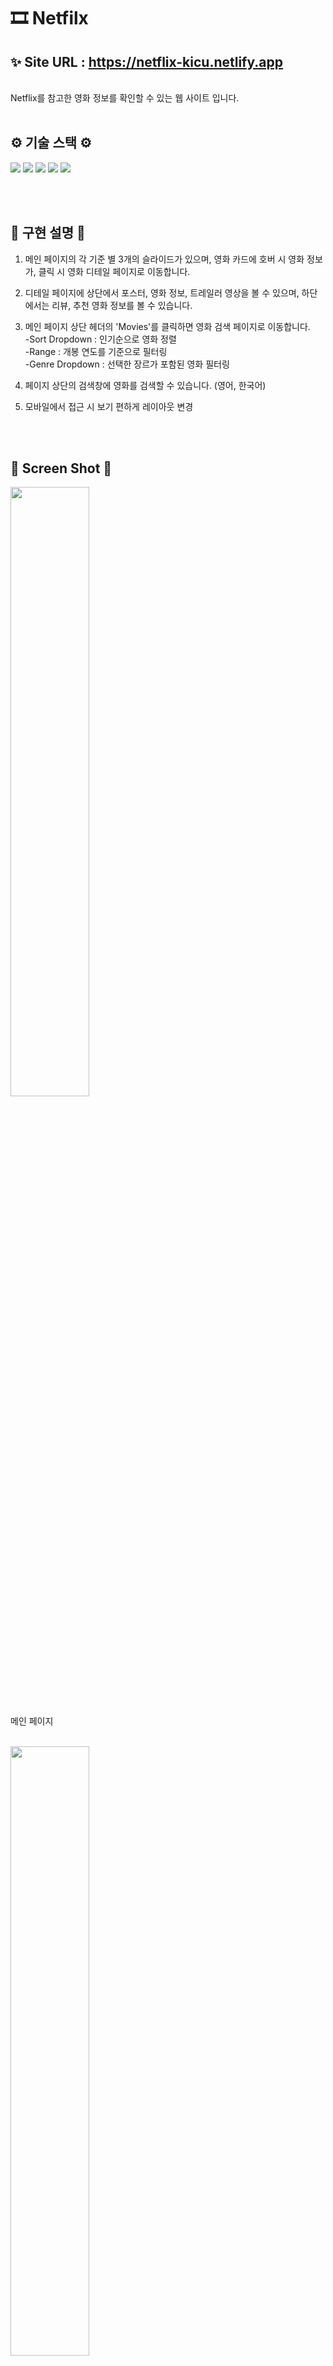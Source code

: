 # 🎞 Netfilx

## ✨ Site URL : https://netflix-kicu.netlify.app

<br/>
Netflix를 참고한 영화 정보를 확인할 수 있는 웹 사이트 입니다.

<br/>
<br/>

## ⚙ 기술 스택 ⚙

<p>
<img src="https://img.shields.io/badge/javascript-F7DF1E?style=flat-square&logo=javascript&logoColor=black">
<img src="https://img.shields.io/badge/html5-E34F26?style=flat-square&logo=html5&logoColor=white">
<img src="https://img.shields.io/badge/css-1572B6?style=flat-square&logo=css3&logoColor=white">
<img src="https://img.shields.io/badge/react-61DAFB?style=flat-square&logo=react&logoColor=white">
<img src="https://img.shields.io/badge/sass-CC6699?style=flat-square&logo=sass&logoColor=white">
</p>

<br/>
<br/>

## 📃 구현 설명 📃

1. 메인 페이지의 각 기준 별 3개의 슬라이드가 있으며, 영화 카드에 호버 시 영화 정보가, 클릭 시 영화 디테일 페이지로 이동합니다.

2. 디테일 페이지에 상단에서 포스터, 영화 정보, 트레일러 영상을 볼 수 있으며, 하단에서는 리뷰, 추천 영화 정보를 볼 수 있습니다.

3. 메인 페이지 상단 헤더의 'Movies'를 클릭하면 영화 검색 페이지로 이동합니다. <br/>
   -Sort Dropdown : 인기순으로 영화 정렬 <br/>
   -Range : 개봉 연도를 기준으로 필터링 <br/>
   -Genre Dropdown : 선택한 장르가 포함된 영화 필터링

4. 페이지 상단의 검색창에 영화를 검색할 수 있습니다. (영어, 한국어)

5. 모바일에서 접근 시 보기 편하게 레이아웃 변경

<br/>
<br/>

## 📸 Screen Shot 📸

<img width="50%" src="https://user-images.githubusercontent.com/121851869/219293901-0cc81581-8fd2-4d4c-b8cc-fcf9cf9003e9.PNG" />

메인 페이지

<br/>

<img width="50%" src="https://user-images.githubusercontent.com/121851869/219293928-6f586bfb-ab05-4686-abab-0acf6b65ce5a.PNG" />

메인 페이지 슬라이더

<br/>

<img width="50%" src="https://user-images.githubusercontent.com/121851869/219293837-b7b1d7cf-3d11-4a90-886d-449be16cbffb.PNG" />

영화 디테일 페이지

<br/>

<img width="50%" src="https://user-images.githubusercontent.com/121851869/219293844-5e3fafd6-e1a0-50ad-860a-be78863410ff.PNG" />

트레일러 영상

<br/>

<img width="50%" src="https://user-images.githubusercontent.com/121851869/219293855-2ea576f7-88a7-4fd0-ac18-fd0a957f4848.PNG" />

영화 리뷰

<br/>

<img width="50%" src="https://user-images.githubusercontent.com/121851869/219293858-bb5dd7b8-78b3-4a29-be29-db202da0a3a9.PNG" />

추천 영화

<br/>

<img width="50%" src="https://user-images.githubusercontent.com/121851869/219293881-36656062-5def-4291-a146-40e73b6bc47d.PNG" />

영화 검색 페이지

<br/>
<br/>

### 보완해야 할 점

디테일 페이지에서 새로고침 시 기본 값으로 뜨는 영화 리스트가 사라짐.

